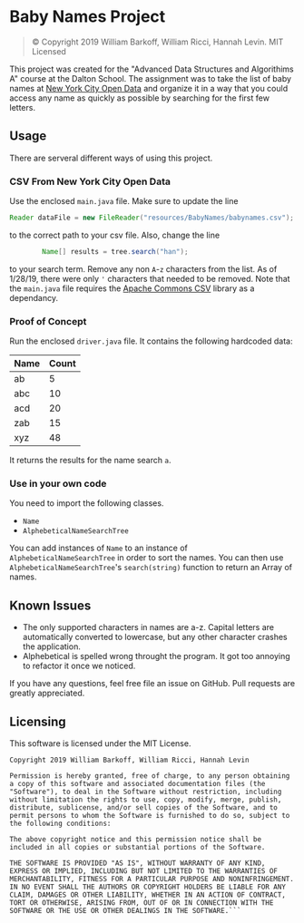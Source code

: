 # Baby Names Project

> © Copyright 2019 William Barkoff, William Ricci, Hannah Levin. MIT Licensed

This project was created for the "Advanced Data Structures and Algorithims A" course at the Dalton School. The assignment was to take the list of baby names at [New York City Open Data](https://data.cityofnewyork.us/Health/Popular-Baby-Names/25th-nujf) and organize it in a way that you could access any name as quickly as possible by searching for the first few letters.

## Usage
There are serveral different ways of using this project.

### CSV From New York City Open Data

Use the enclosed `main.java` file. Make sure to update the line
```java
Reader dataFile = new FileReader("resources/BabyNames/babynames.csv");
```
to the correct path to your csv file. Also, change the line
```java
        Name[] results = tree.search("han");
```
to your search term. Remove any non `A`-`z` characters from the list. As of 1/28/19, there were only `'` characters that needed to be removed. Note that the `main.java` file requires the [Apache Commons CSV](https://commons.apache.org/proper/commons-csv/) library as a dependancy.

### Proof of Concept
Run the enclosed `driver.java` file. It contains the following hardcoded data:



| Name | Count |
| ------- | ------ |
| ab      | 5      |
| abc     | 10     |
| acd     | 20     |
| zab     | 15     |
| xyz     | 48     |

It returns the results for the name search `a`.

### Use in your own code

You need to import the following classes.

- `Name`
- `AlphebeticalNameSearchTree`

You can add instances of `Name` to an instance of `AlphebeticalNameSearchTree` in order to sort the names. You can then use `AlphebeticalNameSearchTree`'s `search(string)` function to return an Array of names.

## Known Issues
- The only supported characters in names are a-z. Capital letters are automatically converted to lowercase, but any other character crashes the application.
- Alphebetical is spelled wrong throught the program. It got too annoying to refactor it once we noticed.

If you have any questions, feel free file an issue on GitHub. Pull requests are greatly appreciated.

## Licensing

This software is licensed under the MIT License.

``` 
Copyright 2019 William Barkoff, William Ricci, Hannah Levin

Permission is hereby granted, free of charge, to any person obtaining a copy of this software and associated documentation files (the "Software"), to deal in the Software without restriction, including without limitation the rights to use, copy, modify, merge, publish, distribute, sublicense, and/or sell copies of the Software, and to permit persons to whom the Software is furnished to do so, subject to the following conditions:

The above copyright notice and this permission notice shall be included in all copies or substantial portions of the Software.

THE SOFTWARE IS PROVIDED "AS IS", WITHOUT WARRANTY OF ANY KIND, EXPRESS OR IMPLIED, INCLUDING BUT NOT LIMITED TO THE WARRANTIES OF MERCHANTABILITY, FITNESS FOR A PARTICULAR PURPOSE AND NONINFRINGEMENT. IN NO EVENT SHALL THE AUTHORS OR COPYRIGHT HOLDERS BE LIABLE FOR ANY CLAIM, DAMAGES OR OTHER LIABILITY, WHETHER IN AN ACTION OF CONTRACT, TORT OR OTHERWISE, ARISING FROM, OUT OF OR IN CONNECTION WITH THE SOFTWARE OR THE USE OR OTHER DEALINGS IN THE SOFTWARE.```
